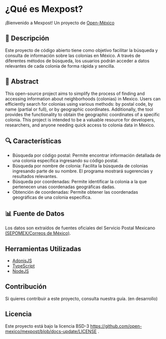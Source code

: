 # ¿Qué es Mexpost?

¡Bienvenido a Mexpost! Un proyecto de [Open-México](https://github.com/open-mexico/)

## 📍 Descripción
Este proyecto de código abierto tiene como objetivo facilitar la búsqueda y consulta de información sobre las colonias en México. A través de diferentes métodos de búsqueda, los usuarios podrán acceder a datos relevantes de cada colonia de forma rápida y sencilla.

## 🔑 Abstract
This open-source project aims to simplify the process of finding and accessing information about neighborhoods (colonias) in Mexico. Users can efficiently search for colonias using various methods: by postal code, by name (partial or full), or by geographic coordinates. Additionally, the tool provides the functionality to obtain the geographic coordinates of a specific colonia. This project is intended to be a valuable resource for developers, researchers, and anyone needing quick access to colonia data in Mexico.

## 🔍 Características
* Búsqueda por código postal: Permite encontrar información detallada de una colonia específica ingresando su código postal.
* Búsqueda por nombre de colonia: Facilita la búsqueda de colonias ingresando parte de su nombre. El programa mostrará sugerencias y resultados relevantes.
* Búsqueda por coordenadas: Permite identificar la colonia a la que pertenecen unas coordenadas geográficas dadas.
* Obtención de coordenadas: Permite obtener las coordenadas geográficas de una colonia específica.


## 📊 Fuente de Datos

Los datos son extraídos de fuentes oficiales del Servicio Postal Mexicano [(SEPOMEX/Correos de México)](https://datos.gob.mx/busca/dataset/ubicacion-de-codigos-postales-en-mexico).

## **Herramientas Utilizadas**

* [AdonisJS](https://adonisjs.com/)
* [TypeScript](https://www.typescriptlang.org/)
* [NodeJS](https://nodejs.org/)

## Contribución

Si quieres contribuir a este proyecto, consulta nuestra guía. (en desarrollo)

## Licencia

Este proyecto está bajo la licencia BSD-3 https://github.com/open-mexico/mexpost/blob/docs-update/LICENSE .
